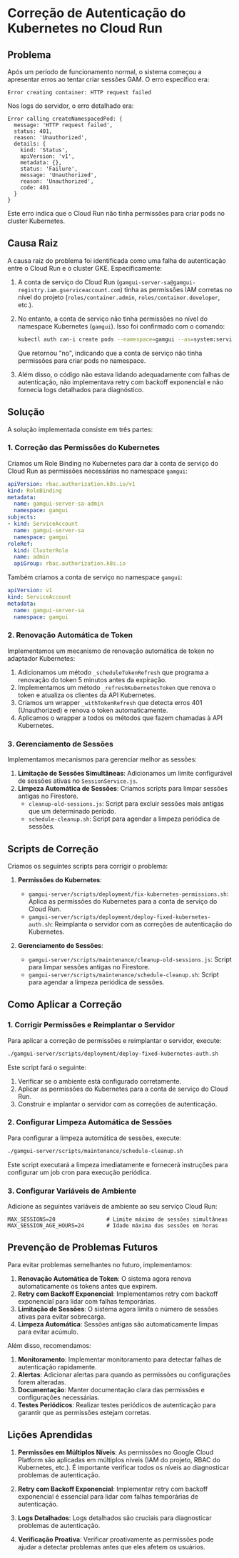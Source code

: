 # Correção de Autenticação do Kubernetes no Cloud Run

## Problema

Após um período de funcionamento normal, o sistema começou a apresentar erros ao tentar criar sessões GAM. O erro específico era:

```
Error creating container: HTTP request failed
```

Nos logs do servidor, o erro detalhado era:

```
Error calling createNamespacedPod: {
  message: 'HTTP request failed',
  status: 401,
  reason: 'Unauthorized',
  details: {
    kind: 'Status',
    apiVersion: 'v1',
    metadata: {},
    status: 'Failure',
    message: 'Unauthorized',
    reason: 'Unauthorized',
    code: 401
  }
}
```

Este erro indica que o Cloud Run não tinha permissões para criar pods no cluster Kubernetes.

## Causa Raiz

A causa raiz do problema foi identificada como uma falha de autenticação entre o Cloud Run e o cluster GKE. Especificamente:

1. A conta de serviço do Cloud Run (`gamgui-server-sa@gamgui-registry.iam.gserviceaccount.com`) tinha as permissões IAM corretas no nível do projeto (`roles/container.admin`, `roles/container.developer`, etc.).

2. No entanto, a conta de serviço não tinha permissões no nível do namespace Kubernetes (`gamgui`). Isso foi confirmado com o comando:

   ```bash
   kubectl auth can-i create pods --namespace=gamgui --as=system:serviceaccount:gamgui:gamgui-server-sa
   ```

   Que retornou "no", indicando que a conta de serviço não tinha permissões para criar pods no namespace.

3. Além disso, o código não estava lidando adequadamente com falhas de autenticação, não implementava retry com backoff exponencial e não fornecia logs detalhados para diagnóstico.

## Solução

A solução implementada consiste em três partes:

### 1. Correção das Permissões do Kubernetes

Criamos um Role Binding no Kubernetes para dar à conta de serviço do Cloud Run as permissões necessárias no namespace `gamgui`:

```yaml
apiVersion: rbac.authorization.k8s.io/v1
kind: RoleBinding
metadata:
  name: gamgui-server-sa-admin
  namespace: gamgui
subjects:
- kind: ServiceAccount
  name: gamgui-server-sa
  namespace: gamgui
roleRef:
  kind: ClusterRole
  name: admin
  apiGroup: rbac.authorization.k8s.io
```

Também criamos a conta de serviço no namespace `gamgui`:

```yaml
apiVersion: v1
kind: ServiceAccount
metadata:
  name: gamgui-server-sa
  namespace: gamgui
```

### 2. Renovação Automática de Token

Implementamos um mecanismo de renovação automática de token no adaptador Kubernetes:

1. Adicionamos um método `_scheduleTokenRefresh` que programa a renovação do token 5 minutos antes da expiração.
2. Implementamos um método `_refreshKubernetesToken` que renova o token e atualiza os clientes da API Kubernetes.
3. Criamos um wrapper `_withTokenRefresh` que detecta erros 401 (Unauthorized) e renova o token automaticamente.
4. Aplicamos o wrapper a todos os métodos que fazem chamadas à API Kubernetes.

### 3. Gerenciamento de Sessões

Implementamos mecanismos para gerenciar melhor as sessões:

1. **Limitação de Sessões Simultâneas**: Adicionamos um limite configurável de sessões ativas no `SessionService.js`.
2. **Limpeza Automática de Sessões**: Criamos scripts para limpar sessões antigas no Firestore.
   - `cleanup-old-sessions.js`: Script para excluir sessões mais antigas que um determinado período.
   - `schedule-cleanup.sh`: Script para agendar a limpeza periódica de sessões.

## Scripts de Correção

Criamos os seguintes scripts para corrigir o problema:

1. **Permissões do Kubernetes**:
   - `gamgui-server/scripts/deployment/fix-kubernetes-permissions.sh`: Aplica as permissões do Kubernetes para a conta de serviço do Cloud Run.
   - `gamgui-server/scripts/deployment/deploy-fixed-kubernetes-auth.sh`: Reimplanta o servidor com as correções de autenticação do Kubernetes.

2. **Gerenciamento de Sessões**:
   - `gamgui-server/scripts/maintenance/cleanup-old-sessions.js`: Script para limpar sessões antigas no Firestore.
   - `gamgui-server/scripts/maintenance/schedule-cleanup.sh`: Script para agendar a limpeza periódica de sessões.

## Como Aplicar a Correção

### 1. Corrigir Permissões e Reimplantar o Servidor

Para aplicar a correção de permissões e reimplantar o servidor, execute:

```bash
./gamgui-server/scripts/deployment/deploy-fixed-kubernetes-auth.sh
```

Este script fará o seguinte:

1. Verificar se o ambiente está configurado corretamente.
2. Aplicar as permissões do Kubernetes para a conta de serviço do Cloud Run.
3. Construir e implantar o servidor com as correções de autenticação.

### 2. Configurar Limpeza Automática de Sessões

Para configurar a limpeza automática de sessões, execute:

```bash
./gamgui-server/scripts/maintenance/schedule-cleanup.sh
```

Este script executará a limpeza imediatamente e fornecerá instruções para configurar um job cron para execução periódica.

### 3. Configurar Variáveis de Ambiente

Adicione as seguintes variáveis de ambiente ao seu serviço Cloud Run:

```
MAX_SESSIONS=20                # Limite máximo de sessões simultâneas
MAX_SESSION_AGE_HOURS=24       # Idade máxima das sessões em horas
```

## Prevenção de Problemas Futuros

Para evitar problemas semelhantes no futuro, implementamos:

1. **Renovação Automática de Token**: O sistema agora renova automaticamente os tokens antes que expirem.
2. **Retry com Backoff Exponencial**: Implementamos retry com backoff exponencial para lidar com falhas temporárias.
3. **Limitação de Sessões**: O sistema agora limita o número de sessões ativas para evitar sobrecarga.
4. **Limpeza Automática**: Sessões antigas são automaticamente limpas para evitar acúmulo.

Além disso, recomendamos:

1. **Monitoramento**: Implementar monitoramento para detectar falhas de autenticação rapidamente.
2. **Alertas**: Adicionar alertas para quando as permissões ou configurações forem alteradas.
3. **Documentação**: Manter documentação clara das permissões e configurações necessárias.
4. **Testes Periódicos**: Realizar testes periódicos de autenticação para garantir que as permissões estejam corretas.

## Lições Aprendidas

1. **Permissões em Múltiplos Níveis**: As permissões no Google Cloud Platform são aplicadas em múltiplos níveis (IAM do projeto, RBAC do Kubernetes, etc.). É importante verificar todos os níveis ao diagnosticar problemas de autenticação.

2. **Retry com Backoff Exponencial**: Implementar retry com backoff exponencial é essencial para lidar com falhas temporárias de autenticação.

3. **Logs Detalhados**: Logs detalhados são cruciais para diagnosticar problemas de autenticação.

4. **Verificação Proativa**: Verificar proativamente as permissões pode ajudar a detectar problemas antes que eles afetem os usuários.
